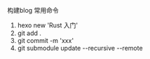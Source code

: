 构建blog 常用命令
1) hexo new 'Rust 入门'
2) git add .
3) git commit -m 'xxx'
4) git submodule update --recursive --remote 